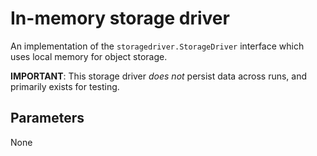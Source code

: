 <!--GITHUB
page_title: In-memory storage driver
page_description: Explains how to use the in-memory storage drivers
page_keywords: registry, service, driver, images, storage, in-memory
IGNORES-->

# In-memory storage driver

An implementation of the `storagedriver.StorageDriver` interface which uses local memory for object storage.

**IMPORTANT**: This storage driver *does not* persist data across runs, and primarily exists for testing.

## Parameters

None
